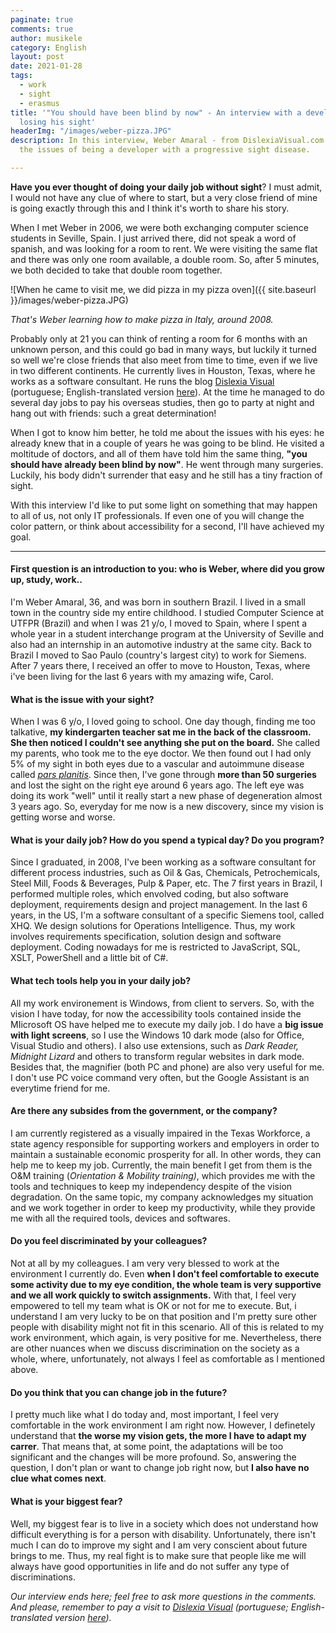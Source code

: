 ```yaml
---
paginate: true
comments: true
author: musikele
category: English
layout: post
date: 2021-01-28
tags:
  - work
  - sight
  - erasmus
title: '"You should have been blind by now" - An interview with a developer who is
  losing his sight'
headerImg: "/images/weber-pizza.JPG"
description: In this interview, Weber Amaral - from DislexiaVisual.com - explains
  the issues of being a developer with a progressive sight disease.

---
```

**Have you ever thought of doing your daily job without sight**? I must admit, I would not have any clue of where to start, but a very close friend of mine is going exactly through this and I think it's worth to share his story.

When I met Weber in 2006, we were both exchanging computer science students in Seville, Spain. I just arrived there, did not speak a word of spanish, and was looking for a room to rent. We were visiting the same flat and there was only one room available, a double room. So, after 5 minutes, we both decided to take that double room together.

![When he came to visit me, we did pizza in my pizza oven]({{ site.baseurl }}/images/weber-pizza.JPG)

_That's Weber learning how to make pizza in Italy, around 2008._ 

Probably only at 21 you can think of renting a room for 6 months with an unknown person, and this could go bad in many ways, but luckily it turned so well we're close friends that also meet from time to time, even if we live in two different continents. He currently lives in Houston, Texas, where he works as a software consultant. He runs the blog [Dislexia Visual](https://www.dislexiavisual.net/) (portuguese; English-translated version [here](https://translate.google.com/translate?hl=&sl=pt&tl=en&u=https%3A%2F%2Fwww.dislexiavisual.net%2F)). At the time he managed to do several day jobs to pay his overseas studies, then go to party at night and hang out with friends: such a great determination!

When I got to know him better, he told me about the issues with his eyes: he already knew that in a couple of years he was going to be blind. He visited a moltitude of doctors, and all of them have told him the same thing, **"you should have already been blind by now"**. He went through many surgeries. Luckily, his body didn't surrender that easy and he still has a tiny fraction of sight.

With this interview I'd like to put some light on something that may happen to all of us, not only IT professionals. If even one of you will change the color pattern, or think about accessibility for a second, I'll have achieved my goal.

***

#### First question is an introduction to you: who is Weber, where did you grow up, study, work..

I'm Weber Amaral, 36, and was born in southern Brazil. I lived in a small town in the country side my entire childhood. I studied Computer Science at UTFPR (Brazil) and when I was 21 y/o, I moved to Spain, where I spent a whole year in a student interchange program at the University of Seville and also had an internship in an automotive industry at the same city. Back to Brazil I moved to Sao Paulo (country's largest city) to work for Siemens. After 7 years there, I received an offer to move to Houston, Texas, where i've been living for the last 6 years with my amazing wife, Carol.

#### What is the issue with your sight?

When I was 6 y/o, I loved going to school. One day though, finding me too talkative, **my kindergarten teacher sat me in the back of the classroom. She then noticed I couldn't see anything she put on the board.** She called my parents, who took me to the eye doctor. We then found out I had only 5% of my sight in both eyes due to a vascular and autoimmune disease called [_pars planitis_](https://en.wikipedia.org/wiki/Uveitis). Since then, I've gone through **more than 50 surgeries** and lost the sight on the right eye around 6 years ago. The left eye was doing its work "well" until it really start a new phase of degeneration almost 3 years ago. So, everyday for me now is a new discovery, since my vision is getting worse and worse.

#### What is your daily job? How do you spend a typical day? Do you program?

Since I graduated, in 2008, I've been working as a software consultant for different process industries, such as Oil & Gas, Chemicals, Petrochemicals, Steel Mill, Foods & Beverages, Pulp & Paper, etc. The 7 first years in Brazil, I performed multiple roles, which envolved coding, but also software deployment, requirements design and project management. In the last 6 years, in the US, I'm a software consultant of a specific Siemens tool, called XHQ. We design solutions for Operations Intelligence. Thus, my work involves requirements specification, solution design and software deployment. Coding nowadays for me is restricted to JavaScript, SQL, XSLT, PowerShell and a little bit of C#.

#### What tech tools help you in your daily job?

All my work environement is Windows, from client to servers. So, with the vision I have today, for now the accessibility tools contained inside the MIicrosoft OS have helped me to execute my daily job. I do have a **big issue with light screens**, so I use the Windows 10 dark mode (also for Office, Visual Studio and others). I also use extensions, such as _Dark Reader, Midnight Lizard_ and others to transform regular websites in dark mode. Besides that, the magnifier (both PC and phone) are also very useful for me. I don't use PC voice command very often, but the Google Assistant is an everytime friend for me.

#### Are there any subsides from the government, or the company?

I am currently registered as a visually impaired in the Texas Workforce, a state agency responsible for supporting workers and employers in order to maintain a sustainable economic prosperity for all. In other words, they can help me to keep my job. Currently, the main benefit I get from them is the O&M training (_Orientation & Mobility training)_, which provides me with the tools and techniques to keep my independency despite of the vision degradation. On the same topic, my company acknowledges my situation and we work together in order to keep my productivity, while they provide me with all the required tools, devices and softwares.

#### Do you feel discriminated by your colleagues?

Not at all by my colleagues. I am very very blessed to work at the environment I currently do. Even **when I don't feel comfortable to execute some activity due to my eye condition, the whole team is very supportive and we all work quickly to switch assignments.** With that, I feel very empowered to tell my team what is OK or not for me to execute. But, i understand I am very lucky to be on that position and I'm pretty sure other people with disability might not fit in this scenario. All of this is related to my work environment, which again, is very positive for me. Nevertheless, there are other nuances when we discuss discrimination on the society as a whole, where, unfortunately, not always I feel as comfortable as I mentioned above.

#### Do you think that you can change job in the future? 

I pretty much like what I do today and, most important, I feel very comfortable in the work environment I am right now. However, I definetely understand that **the worse my vision gets, the more I have to adapt my carrer**. That means that, at some point, the adaptations will be too significant and the changes will be more profound. So, answering the question, I don't plan or want to change job right now, but **I also have no clue what comes next**.

#### What is your biggest fear?

Well, my biggest fear is to live in a society which does not understand how difficult everything is for a person with disability. Unfortunately, there isn't much I can do to improve my sight and I am very conscient about future brings to me. Thus, my real fight is to make sure that people like me will always have good opportunities in life and do not suffer any type of discriminations.

_Our interview ends here; feel free to ask more questions in the comments. And please, remember to pay a visit to_ [_Dislexia Visual_](https://www.dislexiavisual.net/) _(portuguese; English-translated version_ [_here_](https://translate.google.com/translate?hl=&sl=pt&tl=en&u=https%3A%2F%2Fwww.dislexiavisual.net%2F)_)._ 